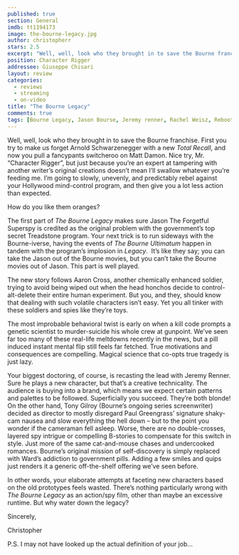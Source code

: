 ```yaml
---
published: true
section: General
imdb: tt1194173
image: the-bourne-legacy.jpg
author: christopherr
stars: 2.5
excerpt: "Well, well, look who they brought in to save the Bourne franchise. First you try to make us forget Arnold Schwarzenegger with a new <em>Total Recall</em>, and now you pull a fancypants switcheroo on Matt Damon."
position: Character Rigger
addressee: Giuseppe Chisari
layout: review
categories:
  - reviews
  - streaming
  - on-video
title: "The Bourne Legacy"
comments: true
tags: [Bourne Legacy, Jason Bourse, Jeremy renner, Rachel Weisz, Reboot, Tony Gilroy, Uncategorized]
---
```

<p>Well, well, look who they brought in to save the Bourne franchise. First you try to make us forget Arnold Schwarzenegger with a new <em>Total Recall</em>, and now you pull a fancypants switcheroo on Matt Damon. Nice try, Mr. &ldquo;Character Rigger&rdquo;, but just because you&rsquo;re an expert at tampering with another writer&rsquo;s original creations doesn&rsquo;t mean I&rsquo;ll swallow whatever you&rsquo;re feeding me. I&rsquo;m going to slowly, unevenly, and predictably rebel against your Hollywood mind-control program, and then give you a lot less action than expected.</p>
<p>How do you like them oranges?</p>
<p>The first part of <em>The Bourne Legacy</em> makes sure Jason The Forgetful Superspy is credited as the original problem with the government&rsquo;s top secret Treadstone program. Your next trick is to run sideways with the Bourne-iverse, having the events of <em>The Bourne Ultimatum</em> happen in tandem with the program&rsquo;s implosion in <em>Legacy</em>.&nbsp; It&rsquo;s like they say; you can take the Jason out of the Bourne movies, but you can&rsquo;t take the Bourne movies out of Jason. This part is well played.</p>
<p>The new story follows Aaron Cross, another chemically enhanced soldier, trying to avoid being wiped out when the head honchos decide to control-alt-delete their entire human experiment. But you, and they, should know that dealing with such volatile characters isn&rsquo;t easy. Yet you all tinker with these soldiers and spies like they&rsquo;re toys.</p>
<p>The most improbable behavioral twist is early on when a kill code prompts a genetic scientist to murder-suicide his whole crew at gunpoint. We&rsquo;ve seen far too many of these real-life meltdowns recently in the news, but a pill induced instant mental flip still feels far fetched. True motivations and consequences are compelling. Magical science that co-opts true tragedy is just lazy.</p>
<p>Your biggest doctoring, of course, is recasting the lead with Jeremy Renner. Sure he plays a new character, but that&rsquo;s a creative technicality. The audience is buying into a brand, which means we expect certain patterns and palettes to be followed. Superficially you succeed. They&rsquo;re both blonde! On the other hand, Tony Gilroy (Bourne&rsquo;s ongoing series screenwriter) decided as director to mostly disregard Paul Greengrass&rsquo; signature shaky-cam nausea and slow everything the hell down &ndash; but to the point you wonder if the cameraman fell asleep. Worse, there are no double-crosses, layered spy intrigue or compelling B-stories to compensate for this switch in style. Just more of the same cat-and-mouse chases and undercooked romances. Bourne&rsquo;s original mission of self-discovery is simply replaced with Ward&rsquo;s addiction to government pills. Adding a few smiles and quips just renders it a generic off-the-shelf offering we&rsquo;ve seen before.</p>
<p>In other words, your elaborate attempts at faceting new characters based on the old prototypes feels wasted. There&rsquo;s nothing particularly wrong with <em>The Bourne Legacy</em> as an action/spy film, other than maybe an excessive runtime. But why water down the legacy?</p>
<p>Sincerely,</p>
<p>Christopher</p>
<p>P.S. I may not have looked up the actual definition of your job&hellip;</p>
